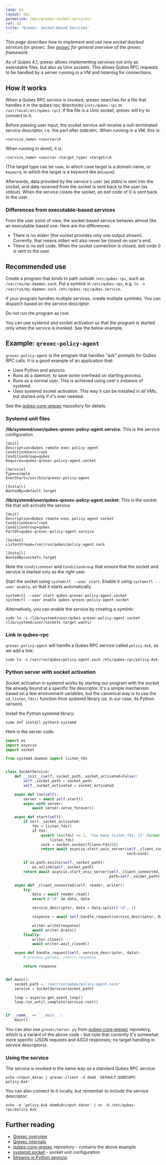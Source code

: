 ```yaml
---
lang: en
layout: doc
permalink: /doc/qrexec-socket-services/
ref: 42
title: 'Qrexec: Socket-Based Services'
---
```


*This page describes how to implement and use new socket-backed services for qrexec. See [qrexec](/doc/qrexec/) for general overview of the qrexec framework.*

As of Qubes 4.1, qrexec allows implementing services not only as executable files, but also as Unix sockets.
This allows Qubes RPC requests to be handled by a server running in a VM and listening for connections.

## How it works

When a Qubes RPC service is invoked,
qrexec searches for a file that handles it in the qubes-rpc directories (`/etc/qubes-rpc` or `/usr/local/etc/qubes-rpc`).
If the file is a Unix socket, qrexec will try to connect to it.

Before passing user input, the socket service will receive a null-terminated service descriptor, i.e. the part after `QUBESRPC`.
When running in a VM, this is:

```
<service_name> <source>\0
```

When running in dom0, it is:

```
<service_name> <source> <target_type> <target>\0
```

(The target type can be `name`, in which case target is a domain name, or `keyword`, in which the target is a keyword like `@dispvm`).

Afterwards, data provided by the service's user (as stdin) is sent into the socket, and data received from the socket is sent back to the user (as stdout).
When the service closes the socket, an exit code of 0 is sent back to the user.

### Differences from executable-based services

From the user point of view, the socket-based service behaves almost like an executable-based one.
Here are the differences:

* There is no stderr (the socket provides only one output stream).
  Currently, that means stderr will also never be closed on user's end.
* There is no exit code.
  When the socket connection is closed, exit code 0 is sent to the user.

## Recommended use

Create a program that binds to path *outside* `/etc/qubes-rpc`, such as `/var/run/my-daemon.sock`.
Put a symlink in `/etc/qubes-rpc`, e.g. `ln -s /var/run/my-daemon.sock /etc/qubes-rpc/qubes.Service`.

If your program handles multiple services, create multiple symlinks.
You can dispatch based on the service descriptor.

Do not run the program as root.

You can use systemd and socket activation so that the program is started only when the service is invoked.
See the below example.

## Example: `qrexec-policy-agent`

`qrexec-policy-agent` is the program that handles "ask" prompts for Qubes RPC calls.
It is a good example of an application that:
* Uses Python and asyncio.
* Runs as a daemon, to save some overhead on starting process.
* Runs as a normal user.
  This is achieved using user's instance of systemd.
* Uses systemd socket activation.
  This way it can be installed in all VMs, but started only if it's ever needed.

See the [qubes-core-qrexec](https://github.com/QubesOS/qubes-core-qrexec/) repository for details.

### Systemd unit files

**/lib/systemd/user/qubes-qrexec-policy-agent.service**: This is the service configuration.

```
[Unit]
Description=Qubes remote exec policy agent
ConditionUser=!root
ConditionGroup=qubes
Requires=qubes-qrexec-policy-agent.socket

[Service]
Type=simple
ExecStart=/usr/bin/qrexec-policy-agent

[Install]
WantedBy=default.target
```

**/lib/systemd/user/qubes-qrexec-policy-agent.socket**: This is the socket file that will activate the service.

```
[Unit]
Description=Qubes remote exec policy agent socket
ConditionUser=!root
ConditionGroup=qubes
PartOf=qubes-qrexec-policy-agent.service

[Socket]
ListenStream=/var/run/qubes/policy-agent.sock

[Install]
WantedBy=sockets.target
```

Note the `ConditionUser` and `ConditionGroup` that ensure that the socket and service is started only as the right user

Start the socket using `systemctl --user start`.
Enable it using `systemctl --user enable`, so that it starts automatically.

```
systemctl --user start qubes-qrexec-policy-agent.socket
systemctl --user enable qubes-qrexec-policy-agent.socket
```

Alternatively, you can enable the service by creating a symlink:

```
sudo ln -s /lib/systemd/user/qubes-qrexec-policy-agent.socket /lib/systemd/user/sockets.target.wants/
```

### Link in qubes-rpc

`qrexec-policy-agent` will handle a Qubes RPC service called `policy.Ask`, so we add a link:

```
sudo ln -s /var/run/qubes/policy-agent.sock /etc/qubes-rpc/policy.Ask
```

### Python server with socket activation

Socket activation in systemd works by starting our program with the socket file already bound at a specific file descriptor.
It's a simple mechanism based on a few environment variables, but the canonical way is to use the `sd_listen_fds()` function from systemd library (or, in our case, its Python version).

Install the Python systemd library:

```
sudo dnf install python3-systemd
```

Here is the server code:

```python
import os
import asyncio
import socket

from systemd.daemon import listen_fds


class SocketService:
    def __init__(self, socket_path, socket_activated=False):
        self._socket_path = socket_path
        self._socket_activated = socket_activated

    async def run(self):
        server = await self.start()
        async with server:
            await server.serve_forever()

    async def start(self):
        if self._socket_activated:
            fds = listen_fds()
            if fds:
                assert len(fds) == 1, 'too many listen_fds: {}'.format(
                    listen_fds)
                sock = socket.socket(fileno=fds[0])
                return await asyncio.start_unix_server(self._client_connected,
                                                       sock=sock)

        if os.path.exists(self._socket_path):
            os.unlink(self._socket_path)
        return await asyncio.start_unix_server(self._client_connected,
                                               path=self._socket_path)

    async def _client_connected(self, reader, writer):
        try:
            data = await reader.read()
            assert b'\0' in data, data

            service_descriptor, data = data.split(b'\0', 1)

            response = await self.handle_request(service_descriptor, data)

            writer.write(response)
            await writer.drain()
        finally:
            writer.close()
            await writer.wait_closed()

    async def handle_request(self, service_descriptor, data):
        # process params, return response

        return response


def main():
    socket_path = '/var/run/qubes/policy-agent.sock'
    service = SocketService(socket_path)

    loop = asyncio.get_event_loop()
    loop.run_until_complete(service.run())


if __name__ == '__main__':
    main()
```

You can also use `qrexec/server.py` from [qubes-core-qrexec](https://github.com/QubesOS/qubes-core-qrexec/) repository, which is a variant of the above code - but note that currently it's somewhat more specific (JSON requests and ASCII responses; no target handling in service descriptors).

### Using the service

The service is invoked in the same way as a standard Qubes RPC service:

```
echo <input_data> | qrexec-client -d domX 'DEFAULT:QUBESRPC policy.Ask'
```

You can also connect to it locally, but remember to include the service descriptor:

```
echo -e 'policy.Ask dom0\0<input data>' | nc -U /etc/qubes-rpc/policy.Ask
```

## Further reading

* [Qrexec overview](/doc/qrexec/)
* [Qrexec internals](/doc/qrexec-internals/)
* [qubes-core-qrexec](https://github.com/QubesOS/qubes-core-qrexec/) repository - contains the above example
* [systemd.socket](https://www.freedesktop.org/software/systemd/man/systemd.socket.html) - socket unit configuration
* [Streams in Python asyncio](https://docs.python.org/3/library/asyncio-stream.html)
